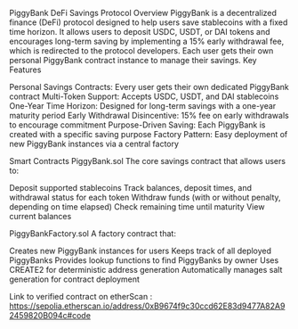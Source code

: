 PiggyBank DeFi Savings Protocol
Overview
PiggyBank is a decentralized finance (DeFi) protocol designed to help users save stablecoins with a fixed time horizon. It allows users to deposit USDC, USDT, or DAI tokens and encourages long-term saving by implementing a 15% early withdrawal fee, which is redirected to the protocol developers. Each user gets their own personal PiggyBank contract instance to manage their savings.
Key Features

Personal Savings Contracts: Every user gets their own dedicated PiggyBank contract
Multi-Token Support: Accepts USDC, USDT, and DAI stablecoins
One-Year Time Horizon: Designed for long-term savings with a one-year maturity period
Early Withdrawal Disincentive: 15% fee on early withdrawals to encourage commitment
Purpose-Driven Saving: Each PiggyBank is created with a specific saving purpose
Factory Pattern: Easy deployment of new PiggyBank instances via a central factory

Smart Contracts
PiggyBank.sol
The core savings contract that allows users to:

Deposit supported stablecoins
Track balances, deposit times, and withdrawal status for each token
Withdraw funds (with or without penalty, depending on time elapsed)
Check remaining time until maturity
View current balances

PiggyBankFactory.sol
A factory contract that:

Creates new PiggyBank instances for users
Keeps track of all deployed PiggyBanks
Provides lookup functions to find PiggyBanks by owner
Uses CREATE2 for deterministic address generation
Automatically manages salt generation for contract deployment

Link to verified contract on etherScan : https://sepolia.etherscan.io/address/0xB9674f9c30ccd62E83d9477A82A92459820B094c#code